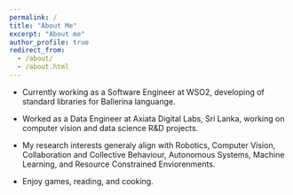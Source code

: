 ```yaml
---
permalink: /
title: "About Me"
excerpt: "About me"
author_profile: true
redirect_from: 
  - /about/
  - /about.html
---
```


* Currently working as a Software Engineer at WSO2, developing of standard libraries for Ballerina languange. 
* Worked as a Data Engineer at Axiata Digital Labs, Sri Lanka, working on computer vision and data science R&D projects.
* My research interests generaly align with Robotics, Computer Vision, Collaboration and Collective Behaviour, Autonomous Systems, Machine Learning, and Resource Constrained Enviorenments.


* Enjoy games, reading, and cooking.
